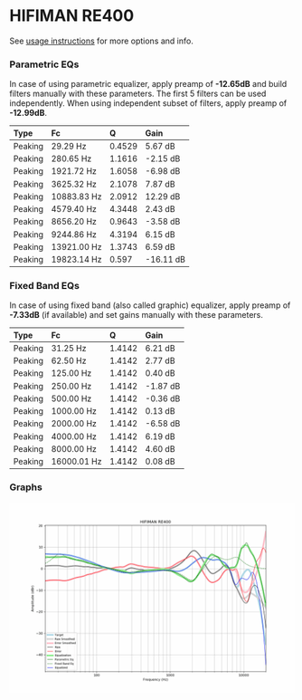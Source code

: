 # HIFIMAN RE400
See [usage instructions](https://github.com/jaakkopasanen/AutoEq#usage) for more options and info.

### Parametric EQs
In case of using parametric equalizer, apply preamp of **-12.65dB** and build filters manually
with these parameters. The first 5 filters can be used independently.
When using independent subset of filters, apply preamp of **-12.99dB**.

| Type    | Fc          |      Q | Gain      |
|:--------|:------------|:-------|:----------|
| Peaking | 29.29 Hz    | 0.4529 | 5.67 dB   |
| Peaking | 280.65 Hz   | 1.1616 | -2.15 dB  |
| Peaking | 1921.72 Hz  | 1.6058 | -6.98 dB  |
| Peaking | 3625.32 Hz  | 2.1078 | 7.87 dB   |
| Peaking | 10883.83 Hz | 2.0912 | 12.29 dB  |
| Peaking | 4579.40 Hz  | 4.3448 | 2.43 dB   |
| Peaking | 8656.20 Hz  | 0.9643 | -3.58 dB  |
| Peaking | 9244.86 Hz  | 4.3194 | 6.15 dB   |
| Peaking | 13921.00 Hz | 1.3743 | 6.59 dB   |
| Peaking | 19823.14 Hz | 0.597  | -16.11 dB |

### Fixed Band EQs
In case of using fixed band (also called graphic) equalizer, apply preamp of **-7.33dB**
(if available) and set gains manually with these parameters.

| Type    | Fc          |      Q | Gain     |
|:--------|:------------|:-------|:---------|
| Peaking | 31.25 Hz    | 1.4142 | 6.21 dB  |
| Peaking | 62.50 Hz    | 1.4142 | 2.77 dB  |
| Peaking | 125.00 Hz   | 1.4142 | 0.40 dB  |
| Peaking | 250.00 Hz   | 1.4142 | -1.87 dB |
| Peaking | 500.00 Hz   | 1.4142 | -0.36 dB |
| Peaking | 1000.00 Hz  | 1.4142 | 0.13 dB  |
| Peaking | 2000.00 Hz  | 1.4142 | -6.58 dB |
| Peaking | 4000.00 Hz  | 1.4142 | 6.19 dB  |
| Peaking | 8000.00 Hz  | 1.4142 | 4.60 dB  |
| Peaking | 16000.01 Hz | 1.4142 | 0.08 dB  |

### Graphs
![](./HIFIMAN%20RE400.png)